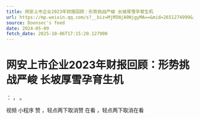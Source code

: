 ```yaml
---
title: 网安上市企业2023年财报回顾：形势挑战严峻 长坡厚雪孕育生机
url: https://mp.weixin.qq.com/s?__biz=MjM5NjA0NjgyMA==&mid=2651274999&idx=2&sn=a3c593f334fd68df2170745101458a56
source: Doonsec's feed
date: 2024-05-09
fetch_date: 2025-10-06T17:15:20.127900
---
```


# 网安上市企业2023年财报回顾：形势挑战严峻 长坡厚雪孕育生机

：
，
。

视频
小程序
赞
，轻点两下取消赞
在看
，轻点两下取消在看